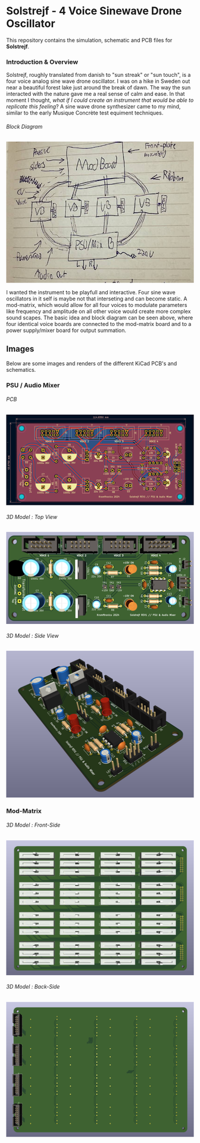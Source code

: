 # Solstrejf - 4 Voice Sinewave Drone Oscillator
This repository contains the simulation, schematic and PCB files for **Solstrejf**.

### Introduction & Overview
Solstrejf, roughly translated from danish to "sun streak" or "sun touch", is a four voice analog sine wave drone oscillator. I was on a hike in Sweden out near a beautiful forest lake just around the break of dawn. The way the sun interacted with the nature gave me a real sense of calm and ease. In that moment I thought, *what if I could create an instrument that would be able to replicate this feeling*? A sine wave drone synthesizer came to my mind, similar to the early Musique Concrète test equiment techniques.

###### Block Diagram
![Solstrejf Blockdiagram](images/blockdiagrams/blokdiagram-solstrejf.jpeg)

I wanted the instrument to be playfull and interactive. Four sine wave oscillators in it self is maybe not that interseting and can become static. A mod-matrix, which would allow for all four voices to modulate parameters like frequency and amplitude on all other voice would create more complex sound scapes. The basic idea and block diagram can be seen above, where four identical voice boards are connected to the mod-matrix board and to a power supply/mixer board for output summation.

## Images
Below are some images and renders of the different KiCad PCB's and schematics.

### PSU / Audio Mixer

###### PCB
![PSU/audio-mixer PCB](images/pcb-PSU-audio-mixer/PCB-REV1.png)

###### 3D Model : Top View
![PSU/audio-mixer Top](images/pcb-PSU-audio-mixer/3D-Render-Top-REV1.png)

###### 3D Model : Side View
![PSU/audio-mixer Side](images/pcb-PSU-audio-mixer/3D-Render-Sideview-REV1.png)


### Mod-Matrix

###### 3D Model : Front-Side
![Mod-Matrix PCB Front](images/pcb-mod-matrix/PCB-and-3D-modmatrix-frontside.png)

###### 3D Model : Back-Side 
![Mod-Matrix PCB Back](images/pcb-mod-matrix/PCB-and-3D-modmatrix-backside.png)
